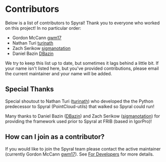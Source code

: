 # Contributors

Below is a list of contributors to Spyral! Thank you to everyone who worked on this project! In no particular order:

- Gordon McCann [gwm17](https://github.com/gwm17)
- Nathan Turi [turinath](https://github.com/turinath)
- Zach Serikow [sigmanotation](https://github.com/sigmanotation)
- Daniel Bazin [DBazin](https://github.com/dbazin)

We try to keep this list up to date, but sometimes it lags behind a little bit. If your name isn't listed here, but you've provided contributions, please email the current maintainer and your name will be added.

## Special Thanks

Special shoutout to Nathan Turi ([turinath](https://github.com/turinath)) who developed the the Python predecessor to Spyral (PointCloud-utils) that walked so Spyral could run!

Many thanks to Daniel Bazin ([DBazin](https://github.com/dbazin)) and Zach Serikow ([sigmanotation](https://github.com/sigmanotation)) for providing the framework used prior to Spyral at FRIB (based in IgorPro)!

## How can I join as a contributor?

If you would like to join the Spyral team please contact the active maintainer (currently Gordon McCann [gwm17](https://github.com/gwm17)). See [For Developers](CONTRIBUTING.md) for more details.
